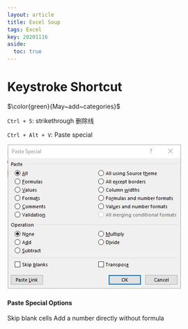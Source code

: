 ```yaml
---
layout: article
title: Excel Soup
tags: Excel
key: 20201116
aside:
  toc: true
---
```

<!--more-->


# Keystroke Shortcut
$\color{green}{May~add~categories}$

`Ctrl + 5`: strikethrough 删除线

`Ctrl + Alt + V`: Paste special
<div class="card">
  <div class="card__image">
    <img class="image" src="https://github.com/Lisa-X/Lisa-X.github.io/raw/master/pics/screenshots/paste_special.JPG"/>
  </div>
  <div class="card__content">
    <div class="card__header">
      <h4>Paste Special Options</h4>
    </div>
    <p>
      Skip blank cells
      Add a number directly without formula
    </p>
  </div>
</div>
